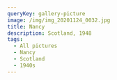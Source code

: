 ```yaml
---
queryKey: gallery-picture
image: /img/img_20201124_0032.jpg
title: Nancy
description: Scotland, 1948
tags:
  - All pictures
  - Nancy
  - Scotland
  - 1940s
---
```

